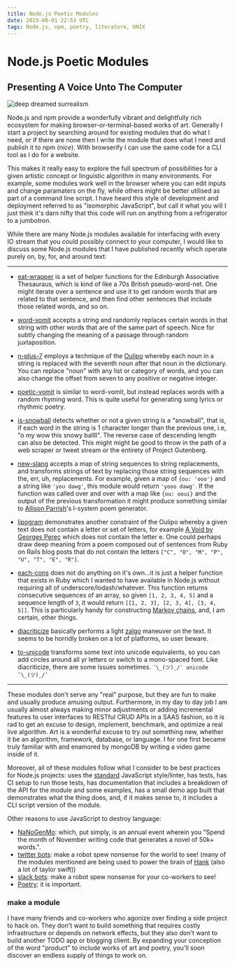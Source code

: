```yaml
---
title: Node.js Poetic Modules
date: 2015-08-01 22:53 UTC
tags: Node.js, npm, poetry, literature, UNIX
---
```


# Node.js Poetic Modules
## Presenting A Voice Unto The Computer

![deep dreamed surrealism](surreal.png)


Node.js and npm provide a wonderfully vibrant and delightfully rich ecosystem for making browser-or-terminal-based works of art. Generally I start a project by searching around for existing modules that do what I need, or if there are none then I write the module that does what I need and publish it to npm (*nice*). With browserify I can use the same code for a CLI tool as I do for a website. 

This makes it really easy to explore the full spectrum of possibilities for a given artistic concept or linguistic algorithm in many environments. For example, some modules work well in the browser where you can edit inputs and change paramaters on the fly, while others might be better utilised as part of a command line script. I have heard this style of development and deployment referred to as "isomorphic JavaScript", but call it what you will I just think it's darn nifty that this code will run on anything from a refrigerator to a jumbotron. 

While there are many Node.js modules available for interfacing with every IO stream that you could possibly connect to your computer, I would like to discuss some Node.js modules that I have published recently which operate purely on, by, for, and around text:

----------------

- [eat-wrapper](https://github.com/coleww/eat-wrapper) is a set of helper functions for the Edinburgh Associative Thesauraus, which is kind of like a 70s British pseudo-word-net. One might iterate over a sentence and use it to get random words that are related to that sentence, and then find other sentences that include those related words, and so on.

- [word-vomit](https://github.com/coleww/word-vomit) accepts a string and randomly replaces certain words in that string with other words that are of the same part of speech. Nice for subtly changing the meaning of a passage through random juxtaposition.

- [n-plus-7](https://github.com/coleww/n-plus-7) employs a technique of the [Oulipo](https://en.wikipedia.org/wiki/Oulipo) whereby each noun in a string is replaced with the seventh noun after that noun in the dictionary. You can replace "noun" with any list or category of words, and you can also change the offset from seven to any positive or negative integer.

- [poetic-vomit](https://github.com/coleww/poetic-vomit) is similar to word-vomit, but instead replaces words with a random rhyming word. This is quite useful for generating song lyrics or rhythmic poetry.

- [is-snowball](https://github.com/coleww/is-snowball) detects whether or not a given string is a "snowball", that is, if each word in the string is 1 character longer than the previous one, i.e, "o my wow this snowy ballll". The reverse case of descending length can also be detected. This might might be good to throw in the path of a web scraper or tweet stream or the entirety of Project Gutenberg.

- [new-slang](https://github.com/coleww/new-slang) accepts a map of string sequences to string replacements, and transforms strings of text by replacing those string sequences with the, err, uh, replacements. For example, given a map of `{ou: 'ooo'}` and a string like `'you dawg'`, this module would return `'yooo dawg'`. If the function was called over and over with a map like `{ou: ooui}` and the output of the previous transformation it might produce something similar to [Allison Parrish](https://github.com/aparrish/linear-lsystem-poetry)'s l-system poem generator.

- [lipogram](https://github.com/coleww/lipogram) demonstrates another constraint of the Oulipo whereby a given text does not contain a letter or set of letters, for example [A Void by Georges Perec](https://en.wikipedia.org/wiki/A_Void) which does not contain the letter e. One could perhaps draw deep meaning from a poem composed out of sentences from Ruby on Rails blog posts that do not contain the letters `["C", "O", "M", "P", "U", "T", "E", "R"]`.

- [each-cons](https://github.com/coleww/each-cons) does not do anything on it's own...it is just a helper function that exists in Ruby which I wanted to have available in Node.js without requiring all of underscore/lodash/whatever. This function returns consecutive sequences of an array, so given `[1, 2, 3, 4, 5]` and a sequence length of `3`, it would return `[[1, 2, 3], [2, 3, 4], [3, 4, 5]]`. This is particularly handy for constructing [Markov chains](https://www.khanacademy.org/computing/computer-science/informationtheory/moderninfotheory/v/markov_chains), and, I am certain, other things.

- [diacriticize](https://github.com/coleww/diacriticize) basically performs a light [zalgo](http://www.eeemo.net/) maneuver on the text. It seems to be horridly broken on a lot of platforms, so user beware.

- [to-unicode](https://github.com/coleww/to-unicode) transforms some text into unicode equivalents, so you can add circles around all yr letters or switch to a mono-spaced font. Like diacriticize, there are some issues sometimes.  `¯\_(ツ)_/¯ unicode  ¯\_(ツ)_/¯`

---------------------------

These modules don't serve any "real" purpose, but they are fun to make and usually produce amusing output. Furthermore, in my day to day job I am usually almost always making minor adjustments or adding incremental features to user interfaces to RESTful CRUD APIs in a SAAS fashion, so it is rad to get an excuse to design, implement, benchmark, and optimize a real live algorithm. Art is a wonderful excuse to try out something new, whether it be an algorithm, framework, database, or language. I for one first became truly familiar with and enamored by mongoDB by writing a video game inside of it.

Moreover, all of these modules follow what I consider to be best practices for Node.js projects: uses the [standard](https://github.com/feross/standard) JavaScript style/linter, has tests, has CI setup to run those tests, has documentation that includes a breakdown of the API for the module and some examples, has a small demo app built that demonstrates what the thing does, and, if it makes sense to, it includes a CLI script version of the module. 

Other reasons to use JavaScript to destroy language:

- [NaNoGenMo](https://github.com/dariusk/NaNoGenMo): which, put simply, is an annual event wherein you "Spend the month of November writing code that generates a novel of 50k+ words.".
- [twitter bots](http://tinysubversions.com/2013/09/how-to-make-a-twitter-bot/): make a robot spew nonsense for the world to see! (many of the modules mentioned are being used to power the brain of [Hank](https://twitter.com/pataphysyllabus) (also a lot of taylor swift))
- [slack bots](http://blog.somewhatabstract.com/2015/03/02/writing-a-simple-slack-bot-with-Node.js-slack-client/): make a robot spew nonsense for your co-workers to see! 
- [Poetry](http://www.tcf.ua.edu/Classes/Jbutler/T340/SurManifesto/ManifestoOfSurrealism.htm): it is important.

### make a module

I have many friends and co-workers who agonize over finding a side project to hack on. They don't want to build something that requires costly infrastructure or depends on network effects, but they also don't want to build another TODO app or blogging client. By expanding your conception of the word "product" to include works of art and poetry, you'll soon discover an endless supply of things to work on. 
